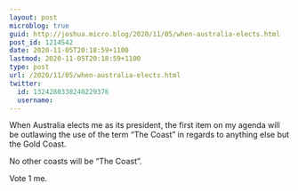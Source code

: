 ```yaml
---
layout: post
microblog: true
guid: http://joshua.micro.blog/2020/11/05/when-australia-elects.html
post_id: 1214542
date: 2020-11-05T20:18:59+1100
lastmod: 2020-11-05T20:18:59+1100
type: post
url: /2020/11/05/when-australia-elects.html
twitter:
  id: 1324280338240229376
  username: 
---
```

When Australia elects me as its president, the first item on my agenda will be outlawing the use of the term “The Coast” in regards to anything else but the Gold Coast.

No other coasts will be “The Coast”.

Vote 1 me.
